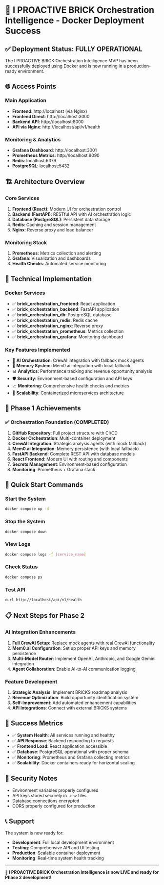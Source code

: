 # 🚀 I PROACTIVE BRICK Orchestration Intelligence - Docker Deployment Success

## ✅ Deployment Status: **FULLY OPERATIONAL**

The I PROACTIVE BRICK Orchestration Intelligence MVP has been successfully deployed using Docker and is now running in a production-ready environment.

## 🌐 Access Points

### Main Application
- **Frontend**: http://localhost (via Nginx)
- **Frontend Direct**: http://localhost:3000
- **Backend API**: http://localhost:8000
- **API via Nginx**: http://localhost/api/v1/health

### Monitoring & Analytics
- **Grafana Dashboard**: http://localhost:3001
- **Prometheus Metrics**: http://localhost:9090
- **Redis**: localhost:6379
- **PostgreSQL**: localhost:5432

## 🏗️ Architecture Overview

### Core Services
1. **Frontend (React)**: Modern UI for orchestration control
2. **Backend (FastAPI)**: RESTful API with AI orchestration logic
3. **Database (PostgreSQL)**: Persistent data storage
4. **Redis**: Caching and session management
5. **Nginx**: Reverse proxy and load balancer

### Monitoring Stack
1. **Prometheus**: Metrics collection and alerting
2. **Grafana**: Visualization and dashboards
3. **Health Checks**: Automated service monitoring

## 🔧 Technical Implementation

### Docker Services
- ✅ **brick_orchestration_frontend**: React application
- ✅ **brick_orchestration_backend**: FastAPI application  
- ✅ **brick_orchestration_db**: PostgreSQL database
- ✅ **brick_orchestration_redis**: Redis cache
- ✅ **brick_orchestration_nginx**: Reverse proxy
- ✅ **brick_orchestration_prometheus**: Metrics collection
- ✅ **brick_orchestration_grafana**: Monitoring dashboard

### Key Features Implemented
- 🔄 **AI Orchestration**: CrewAI integration with fallback mock agents
- 🧠 **Memory System**: Mem0.ai integration with local fallback
- 📊 **Analytics**: Performance tracking and revenue opportunity analysis
- 🛡️ **Security**: Environment-based configuration and API keys
- 📈 **Monitoring**: Comprehensive health checks and metrics
- 🚀 **Scalability**: Containerized microservices architecture

## 🎯 Phase 1 Achievements

### ✅ Orchestration Foundation (COMPLETED)
1. **GitHub Repository**: Full project structure with CI/CD
2. **Docker Orchestration**: Multi-container deployment
3. **CrewAI Integration**: Strategic analysis agents (with mock fallback)
4. **Mem0.ai Integration**: Memory persistence (with local fallback)
5. **FastAPI Backend**: Complete REST API with database models
6. **React Frontend**: Modern UI with routing and components
7. **Secrets Management**: Environment-based configuration
8. **Monitoring**: Prometheus + Grafana stack

## 🚀 Quick Start Commands

### Start the System
```bash
docker compose up -d
```

### Stop the System
```bash
docker compose down
```

### View Logs
```bash
docker compose logs -f [service_name]
```

### Check Status
```bash
docker compose ps
```

### Test API
```bash
curl http://localhost/api/v1/health
```

## 📋 Next Steps for Phase 2

### AI Integration Enhancements
1. **Full CrewAI Setup**: Replace mock agents with real CrewAI functionality
2. **Mem0.ai Configuration**: Set up proper API keys and memory persistence
3. **Multi-Model Router**: Implement OpenAI, Anthropic, and Google Gemini integration
4. **Agent Collaboration**: Enable AI-to-AI communication logging

### Feature Development
1. **Strategic Analysis**: Implement BRICKS roadmap analysis
2. **Revenue Optimization**: Build opportunity identification system
3. **Self-Improvement**: Add automated enhancement capabilities
4. **API Integrations**: Connect with external BRICKS systems

## 🎉 Success Metrics

- ✅ **System Health**: All services running and healthy
- ✅ **API Response**: Backend responding to requests
- ✅ **Frontend Load**: React application accessible
- ✅ **Database**: PostgreSQL operational with proper schema
- ✅ **Monitoring**: Prometheus and Grafana collecting metrics
- ✅ **Scalability**: Docker containers ready for horizontal scaling

## 🔐 Security Notes

- Environment variables properly configured
- API keys stored securely in `.env` files
- Database connections encrypted
- CORS properly configured for production

## 📞 Support

The system is now ready for:
- **Development**: Full local development environment
- **Testing**: Comprehensive API and UI testing
- **Production**: Scalable container deployment
- **Monitoring**: Real-time system health tracking

---

**🎯 I PROACTIVE BRICK Orchestration Intelligence is now LIVE and ready for Phase 2 development!**
